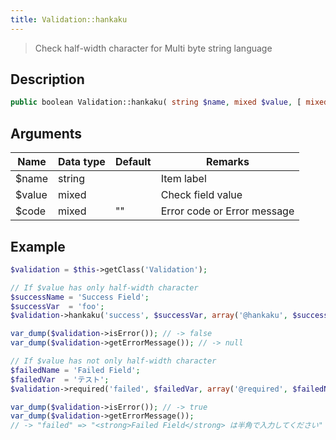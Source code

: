 ```yaml
---
title: Validation::hankaku
---
```


> Check half-width character for Multi byte string language


## Description

```php
public boolean Validation::hankaku( string $name, mixed $value, [ mixed $code = '' ] )
```


## Arguments

| Name   | Data type | Default | Remarks                     |
| ------ | --------- | ------- | --------------------------- |
| $name  | string    |         | Item label                  |
| $value | mixed     |         | Check field value           |
| $code  | mixed     | ""      | Error code or Error message |


## Example

```php title="Controller"
$validation = $this->getClass('Validation');

// If $value has only half-width character
$successName = 'Success Field';
$successVar  = 'foo';
$validation->hankaku('success', $successVar, array('@hankaku', $successName));

var_dump($validation->isError()); // -> false
var_dump($validation->getErrorMessage()); // -> null

// If $value has not only half-width character
$failedName = 'Failed Field';
$failedVar  = 'テスト';
$validation->required('failed', $failedVar, array('@required', $failedName));

var_dump($validation->isError()); // -> true
var_dump($validation->getErrorMessage());
// -> "failed" => "<strong>Failed Field</strong> は半角で入力してください"
```